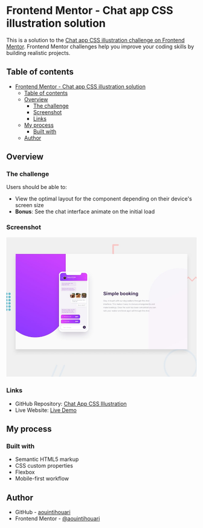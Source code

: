 # Frontend Mentor - Chat app CSS illustration solution

This is a solution to the [Chat app CSS illustration challenge on Frontend Mentor](https://www.frontendmentor.io/challenges/chat-app-css-illustration-O5auMkFqY). Frontend Mentor challenges help you improve your coding skills by building realistic projects.

## Table of contents

- [Frontend Mentor - Chat app CSS illustration solution](#frontend-mentor---chat-app-css-illustration-solution)
  - [Table of contents](#table-of-contents)
  - [Overview](#overview)
    - [The challenge](#the-challenge)
    - [Screenshot](#screenshot)
    - [Links](#links)
  - [My process](#my-process)
    - [Built with](#built-with)
  - [Author](#author)

## Overview

### The challenge

Users should be able to:

- View the optimal layout for the component depending on their device's screen size
- **Bonus**: See the chat interface animate on the initial load

### Screenshot

![](./design/desktop-preview.jpg)

### Links

- GitHub Repository: [Chat App CSS Illustration](https://github.com/aouintihouari/chat-app-css-illustration)
- Live Website: [Live Demo](https://aouintihouari.github.io/chat-app-css-illustration/)

## My process

### Built with

- Semantic HTML5 markup
- CSS custom properties
- Flexbox
- Mobile-first workflow

## Author

- GitHub - [aouintihouari](https://github.com/aouintihouari)
- Frontend Mentor - [@aouintihouari](https://www.frontendmentor.io/profile/aouintihouari)
